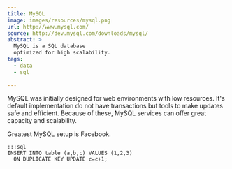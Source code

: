 ```yaml
---
title: MySQL
image: images/resources/mysql.png
url: http://www.mysql.com/
source: http://dev.mysql.com/downloads/mysql/
abstract: >
  MySQL is a SQL database
  optimized for high scalability.
tags:
  - data
  - sql
  
---
```

MySQL was initially designed for web environments
with low resources.
It's default implementation do not have transactions
but tools to make updates safe and efficient.
Because of these, MySQL services can offer
great capacity and scalability.

Greatest MySQL setup is Facebook.

    :::sql
    INSERT INTO table (a,b,c) VALUES (1,2,3)
      ON DUPLICATE KEY UPDATE c=c+1;


